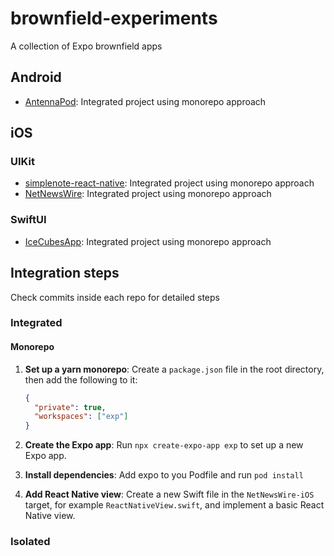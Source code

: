 # brownfield-experiments

A collection of Expo brownfield apps

## Android

- [AntennaPod](https://github.com/gabrieldonadel/AntennaPod): Integrated project using monorepo approach

## iOS

### UIKit

- [simplenote-react-native](https://github.com/gabrieldonadel/simplenote-react-native): Integrated project using monorepo approach
- [NetNewsWire](https://github.com/gabrieldonadel/NetNewsWire): Integrated project using monorepo approach

### SwiftUI

- [IceCubesApp](https://github.com/gabrieldonadel/IceCubesApp): Integrated project using monorepo approach

## Integration steps

Check commits inside each repo for detailed steps

### Integrated

#### Monorepo

1. **Set up a yarn monorepo**: Create a `package.json` file in the root directory, then add the following to it:

   ```json
   {
     "private": true,
     "workspaces": ["exp"]
   }
   ```

2. **Create the Expo app**: Run `npx create-expo-app exp` to set up a new Expo app.

3. **Install dependencies**: Add expo to you Podfile and run `pod install`

4. **Add React Native view**: Create a new Swift file in the `NetNewsWire-iOS` target, for example `ReactNativeView.swift`, and implement a basic React Native view.

### Isolated
